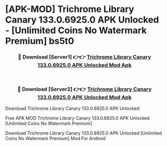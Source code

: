# [APK-MOD] Trichrome Library Canary 133.0.6925.0 APK Unlocked - [Unlimited Coins No Watermark Premium] bs5t0



<div align="center">
<h3>🔴 Download [Server1] 👉👉 <a href="https://momento.my/?title=Trichrome_Library_Canary_133.0.6925.0_APK_Unlocked">Trichrome Library Canary 133.0.6925.0 APK Unlocked Mod Apk</a></h3><br>

<h3>🔴 Download [Server2] 👉👉 <a href="https://momento.my/?title=Trichrome_Library_Canary_133.0.6925.0_APK_Unlocked">Trichrome Library Canary 133.0.6925.0 APK Unlocked Mod Apk</a></h3>
</div>



Download Trichrome Library Canary 133.0.6925.0 APK Unlocked 

Free APK MOD Trichrome Library Canary 133.0.6925.0 APK Unlocked [Unlimited Coins No Watermark Premium]

Download Trichrome Library Canary 133.0.6925.0 APK Unlocked [Unlimited Coins No Watermark Premium] Mod For Android
